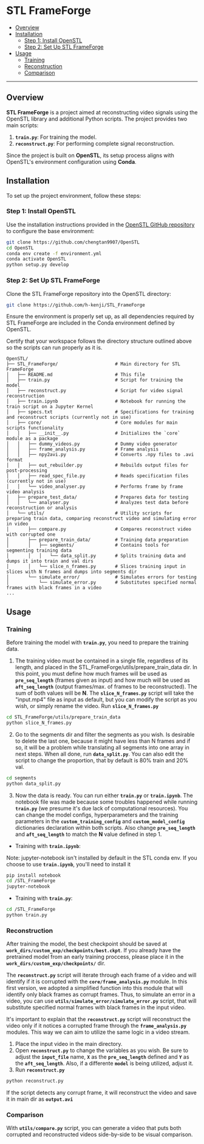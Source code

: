 # STL FrameForge  

- [Overview](#overview)  
- [Installation](#installation)  
  - [Step 1: Install OpenSTL](#step-1-install-openstl)  
  - [Step 2: Set Up STL FrameForge](#step-2-set-up-stl-frameforge)  
- [Usage](#usage)  
  - [Training](#training)  
  - [Reconstruction](#reconstruction)  
  - [Comparison](#comparison)  

---


## Overview  
**STL FrameForge** is a project aimed at reconstructing video signals using the OpenSTL library and additional Python scripts. The project provides two main scripts:  
1. **`train.py`**: For training the model.  
2. **`reconstruct.py`**: For performing complete signal reconstruction.  

Since the project is built on **OpenSTL**, its setup process aligns with OpenSTL's environment configuration using **Conda**.

## Installation  

To set up the project environment, follow these steps:

### Step 1: Install OpenSTL  
Use the installation instructions provided in the [OpenSTL GitHub repository](https://github.com/chengtan9907/OpenSTL) to configure the base environment:  

```bash
git clone https://github.com/chengtan9907/OpenSTL
cd OpenSTL
conda env create -f environment.yml
conda activate OpenSTL
python setup.py develop
```
### Step 2: Set Up STL FrameForge
Clone the STL FrameForge repository into the OpenSTL directory:

```bash
git clone https://github.com/h-kenji/STL_FrameForge
```
Ensure the environment is properly set up, as all dependencies required by STL FrameForge are included in the Conda environment defined by OpenSTL.

Certify that your workspace follows the directory structure outlined above so the scripts can run properly as it is.

```
OpenSTL/
├── STL_FrameForge/                     # Main directory for STL FrameForge
│   ├── README.md                       # This file
│   ├── train.py                        # Script for training the model
│   ├── reconstruct.py                  # Script for video signal reconstruction
│   ├── train.ipynb                     # Notebook for running the train script on a Jupyter Kernel
│   ├── specs.txt                       # Specifications for training and reconstruct scripts (currently not in use)
│   ├── core/                           # Core modules for main scripts functionality
│   │   ├── __init__.py                 # Initializes the `core` module as a package
│   │   ├── dummy_videos.py             # Dummy video generator
│   │   ├── frame_analysis.py           # Frame analysis 
│   │   ├── npy2avi.py                  # Converts .npy files to .avi format
│   │   ├── out_rebuilder.py            # Rebuilds output files for post-processing
│   │   ├── read_spec_file.py           # Reads specification files (currently not in use)
│   │   └── video_analyser.py           # Performs frame by frame video analysis
│   ├── prepare_test_data/              # Prepares data for testing
│   │   └── analyser.py                 # Analyzes test data before reconstruction or analysis
│   └── utils/                          # Utility scripts for preparing train data, comparing reconstruct video and simulating error in video
│       ├── compare.py                  # Compares reconstruct video with corrupted one
│       ├── prepare_train_data/         # Training data preparation
│       │   ├── segments/               # Contains tools for segmenting training data
│       │   │   └── data_split.py       # Splits training data and dumps it into train and val dirs
│       │   └── slice_n_frames.py       # Slices training input in slices with N frames and dumps into segments dir
│       └── simulate_error/             # Simulates errors for testing
│           └── simulate_error.py       # Substitutes specified normal frames with black frames in a video
...
```
 
## Usage
### Training
Before training the model with **`train.py`**, you need to prepare the training data.
1. The training video must be contained in a single file, regardless of its length, and placed in the STL_FrameForge/utils/prepare_train_data dir. In this point, you must define how much frames will be used as **`pre_seq_length`** (frames given as input) and how much will be used as **`aft_seq_length`** (output frames/max. of frames to be reconstructed). The sum of both values will be **N**.
The **`slice_N_frames.py`** script will take the "input.mp4" file as input as default, but you can modify the script as you wish, or simply rename the video. Run **`slice_N_frames.py`**
```bash
cd STL_FrameForge/utils/prepare_train_data
python slice_N_frames.py
```
2. Go to the segments dir and filter the segments as you wish. Is desirable to delete the last one, because it might have less than N frames and if so, it will be a problem while translating all segments into one array in next steps. When all done, run **`data_split.py`**. You can also edit the script to change the proportion, that by default is 80% train and 20% val.
```bash
cd segments
python data_split.py
``` 
3. Now the data is ready. You can run either **`train.py`** or **`train.ipynb`**. The notebook file was made because some troubles happened while running **`train.py`** (we presume it's due lack of computational resources).
You can change the model configs, hyperparameters and the training parameters in the **`custom_training_config`** and **`custom_model_config`** dictionaries declaration within both scripts. Also change **`pre_seq_length`** and **`aft_seq_length`** to match the **N** value defined in step 1.

  - Training with **`train.ipynb`**:

Note: jupyter-notebook isn't installed by default in the STL conda env. If you choose to use **`train.ipynb`**, you'll need to install it
```bash
pip install notebook
cd /STL_FrameForge
jupyter-notebook
```
  - Training with **`train.py`**:
```bash
cd /STL_FrameForge
python train.py
``` 


### Reconstruction
After training the model, the best checkpoint should be saved at **`work_dirs/custom_exp/checkpoints/best.ckpt`**. If you already have the pretrained model from an early training proccess, please place it in the **`work_dirs/custom_exp/checkpoints/`** dir.

The **`reconstruct.py`** script will iterate through each frame of a video and will identify if it is corrupted with the **`core/frame_analysis.py`** module. In this first version, we adopted a simplified function into this module that will identify only black frames as corrupt frames. Thus, to simulate an error in a video, you can use **`utils/simulate_error/simulate_error.py`** script, that will substitute specified normal frames with black frames in the input video.

It's important to explain that the **`reconstruct.py`** script will reconstruct the video only if it notices a corrupted frame through the **`frame_analysis.py`** modules. This way we can aim to utilize the same logic in a video stream.

1. Place the input video in the main directory.
2. Open **`reconstruct.py`** to change the variables as you wish. Be sure to adjust the **`input_file`** name, **`X`** as the **`pre_seq_length`** defined and **`Y`** as the **`aft_seq_length`**. Also, if a differente **`model`** is being utilized, adjust it.
3. Run **`reconstruct.py`**
```bash
python reconstruct.py
```
If the script detects any corrupt frame, it will reconstruct the video and save it in main dir as **`output.avi`**

### Comparison
With **`utils/compare.py`** script, you can generate a video that puts both corrupted and reconstructed videos side-by-side to be visual comparison.




